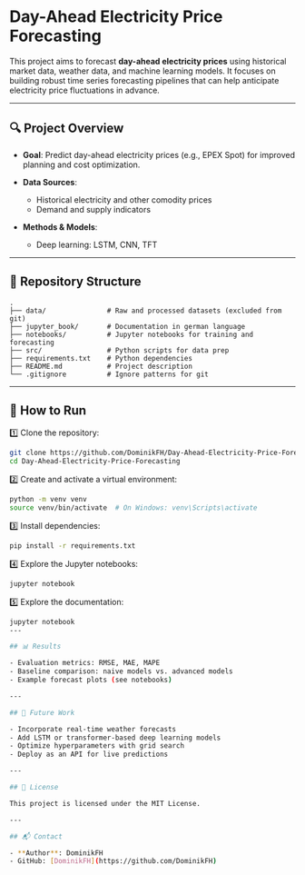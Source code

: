 
# Day-Ahead Electricity Price Forecasting

This project aims to forecast **day-ahead electricity prices** using historical market data, weather data, and machine learning models. It focuses on building robust time series forecasting pipelines that can help anticipate electricity price fluctuations in advance.

---

## 🔍 Project Overview

- **Goal**: Predict day-ahead electricity prices (e.g., EPEX Spot) for improved planning and cost optimization.
- **Data Sources**:
  - Historical electricity and other comodity prices
  - Demand and supply indicators

- **Methods & Models**:
  - Deep learning: LSTM, CNN, TFT

---

## 📂 Repository Structure

```
.
├── data/               # Raw and processed datasets (excluded from git)
├── jupyter_book/       # Documentation in german language
├── notebooks/          # Jupyter notebooks for training and forecasting
├── src/                # Python scripts for data prep
├── requirements.txt    # Python dependencies
├── README.md           # Project description
└── .gitignore          # Ignore patterns for git
```

---

## 🚀 How to Run

1️⃣ Clone the repository:
```bash
git clone https://github.com/DominikFH/Day-Ahead-Electricity-Price-Forecasting.git
cd Day-Ahead-Electricity-Price-Forecasting
```

2️⃣ Create and activate a virtual environment:
```bash
python -m venv venv
source venv/bin/activate  # On Windows: venv\Scripts\activate
```

3️⃣ Install dependencies:
```bash
pip install -r requirements.txt
```

4️⃣ Explore the Jupyter notebooks:
```bash
jupyter notebook
```

5️⃣ Explore the documentation:
```bash
jupyter notebook
---

## 📊 Results

- Evaluation metrics: RMSE, MAE, MAPE
- Baseline comparison: naive models vs. advanced models
- Example forecast plots (see notebooks)

---

## 📅 Future Work

- Incorporate real-time weather forecasts
- Add LSTM or transformer-based deep learning models
- Optimize hyperparameters with grid search
- Deploy as an API for live predictions

---

## 📜 License

This project is licensed under the MIT License.

---

## 📬 Contact

- **Author**: DominikFH  
- GitHub: [DominikFH](https://github.com/DominikFH)
